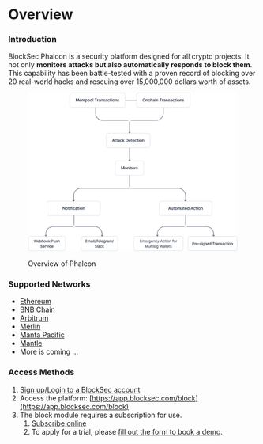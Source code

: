 # Overview

### Introduction

BlockSec Phalcon is a security platform designed for all crypto projects. It not only **monitors attacks but also automatically responds to block them**. This capability has been battle-tested with a proven record of blocking over 20 real-world hacks and rescuing over 15,000,000 dollars worth of assets.



<figure><img src=".gitbook/assets/image (3).png" alt=""><figcaption><p>Overview of Phalcon</p></figcaption></figure>



### Supported Networks&#x20;

* [Ethereum](https://ethereum.org/en/)
* [BNB Chain](https://www.bnbchain.org/en)
* [Arbitrum](https://arbitrum.io/)
* [Merlin](https://merlinchain.io/)
* [Manta Pacific](https://pacific.manta.network/)
* [Mantle](https://www.mantle.xyz/)
* More is coming ...

### Access Methods

1. [Sign up/Login to a BlockSec account](https://app.gitbook.com/s/wxbNGlBc5Kji1KaYLlhe/blocksec-app-suite/blocksec-account)
2. Access the platform: [https://app.blocksec.com/block](https://app.blocksec.com/block)
3. The block module requires a subscription for use.&#x20;
   1. [Subscribe online](https://app.blocksec.com/subscribe/block/customize)
   2. To apply for a trial, please [fill out the form to book a demo](https://calendly.com/blocksec/phalcon-collaboration).

### &#x20;

